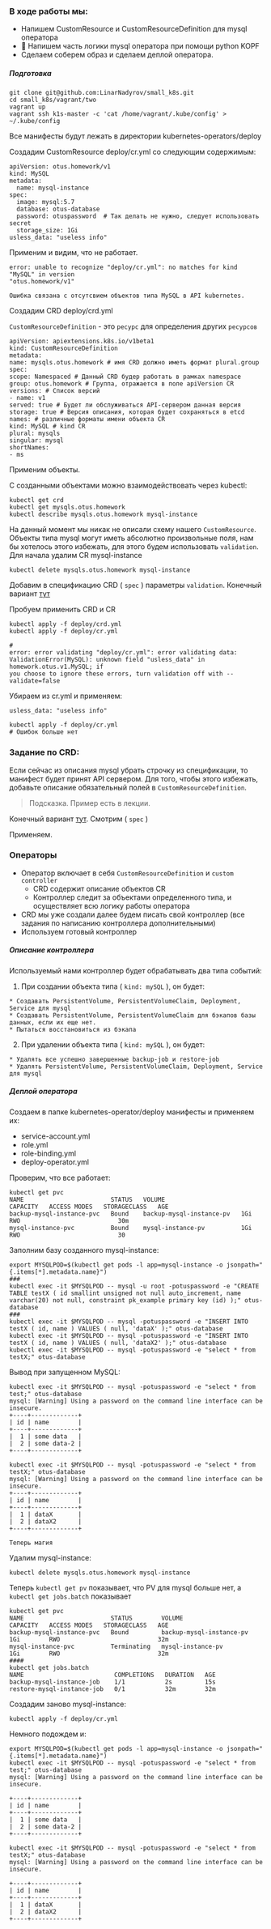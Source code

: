 ### В ходе работы мы:
- Напишем CustomResource и CustomResourceDefinition для mysql оператора
- 🐍 Напишем часть логики mysql оператора при помощи python KOPF
- Сделаем соберем образ и сделаем деплой оператора.

##### Подготовка 
```
git clone git@github.com:LinarNadyrov/small_k8s.git 
cd small_k8s/vagrant/two
vagrant up
vagrant ssh k1s-master -c 'cat /home/vagrant/.kube/config' > ~/.kube/config
```
Все манифесты будут лежать в директории kubernetes-operators/deploy

Cоздадим CustomResource deploy/cr.yml со следующим содержимым:
```
apiVersion: otus.homework/v1
kind: MySQL
metadata:
  name: mysql-instance
spec:
  image: mysql:5.7
  database: otus-database
  password: otuspassword  # Так делать не нужно, следует использовать secret
  storage_size: 1Gi
usless_data: "useless info"
```
Применим и видим, что не работает. 
```
error: unable to recognize "deploy/cr.yml": no matches for kind "MySQL" in version
"otus.homework/v1"

Ошибка связана с отсутсвием объектов типа MySQL в API kubernetes.
```
Создадим CRD deploy/crd.yml 

`CustomResourceDefinition` - это `ресурс` для определения других `ресурсов`

```
apiVersion: apiextensions.k8s.io/v1beta1
kind: CustomResourceDefinition
metadata:
name: mysqls.otus.homework # имя CRD должно иметь формат plural.group
spec:
scope: Namespaced # Данный CRD будер работать в рамках namespace
group: otus.homework # Группа, отражается в поле apiVersion CR
versions: # Список версий
- name: v1
served: true # Будет ли обслуживаться API-сервером данная версия
storage: true # Версия описания, которая будет сохраняться в etcd
names: # различные форматы имени объекта CR
kind: MySQL # kind CR
plural: mysqls
singular: mysql
shortNames:
- ms
```

Применим объекты. 

C созданными объектами можно взаимодействовать через kubectl:
```
kubectl get crd
kubectl get mysqls.otus.homework
kubectl describe mysqls.otus.homework mysql-instance
```
На данный момент мы никак не описали схему нашего `CustomResource`. Объекты типа mysql могут иметь абсолютно произвольные поля, нам бы хотелось этого избежать, для этого будем использовать `validation`. Для начала удалим CR mysql-instance 
```
kubectl delete mysqls.otus.homework mysql-instance
```
Добавим в спецификацию CRD ( `spec` ) параметры `validation`. Конечный вариант [тут](https://github.com/otus-kuber-2020-07/LinarNadyrov_platform/blob/kubernetes-operators/kubernetes-operators/deploy/crd.yml)

Пробуем применить CRD и CR
```
kubectl apply -f deploy/crd.yml
kubectl apply -f deploy/cr.yml

#
error: error validating "deploy/cr.yml": error validating data:
ValidationError(MySQL): unknown field "usless_data" in homework.otus.v1.MySQL; if
you choose to ignore these errors, turn validation off with --validate=false
```
Убираем из cr.yml и применяем: 
```
usless_data: "useless info"

kubectl apply -f deploy/cr.yml 
# Ошибок больше нет
```
### Задание по CRD:
Если сейчас из описания mysql убрать строчку из спецификации, то манифест будет принят API сервером. Для того, чтобы этого избежать, добавьте описание обязательный полей в `CustomResourceDefinition`. 
> Подсказка. Пример есть в лекции.

Конечный вариант [тут](https://github.com/otus-kuber-2020-07/LinarNadyrov_platform/blob/kubernetes-operators/kubernetes-operators/deploy/crd.yml). Смотрим ( `spec` )

Применяем.

### Операторы 
- Оператор включает в себя `CustomResourceDefinition` и `сustom сontroller`
  + CRD содержит описание объектов CR
  + Контроллер следит за объектами определенного типа, и осуществляет всю логику работы оператора 
- CRD мы уже создали далее будем писать свой контроллер (все задания по написанию контроллера дополнительными)
- Используем готовый контроллер

##### Описание контроллера
Используемый нами контроллер будет обрабатывать два типа событий:
1) При создании объекта типа ( `kind: mySQL` ), он будет:
```
* Cоздавать PersistentVolume, PersistentVolumeClaim, Deployment, Service для mysql
* Создавать PersistentVolume, PersistentVolumeClaim для бэкапов базы данных, если их еще нет.
* Пытаться восстановиться из бэкапа
```
2) При удалении объекта типа ( `kind: mySQL` ), он будет:
```
* Удалять все успешно завершенные backup-job и restore-job
* Удалять PersistentVolume, PersistentVolumeClaim, Deployment, Service для mysql
```
##### Деплой оператора 
Создаем в папке kubernetes-operator/deploy манифесты и применяем их:
+ service-account.yml
+ role.yml
+ role-binding.yml
+ deploy-operator.yml 

Проверим, что все работает: 
```
kubectl get pvc
NAME                        STATUS   VOLUME                     CAPACITY   ACCESS MODES   STORAGECLASS   AGE
backup-mysql-instance-pvc   Bound    backup-mysql-instance-pv   1Gi        RWO                           30m
mysql-instance-pvc          Bound    mysql-instance-pv          1Gi        RWO                           30
```
Заполним базу созданного mysql-instance: 
```
export MYSQLPOD=$(kubectl get pods -l app=mysql-instance -o jsonpath="{.items[*].metadata.name}")
###
kubectl exec -it $MYSQLPOD -- mysql -u root -potuspassword -e "CREATE TABLE testX ( id smallint unsigned not null auto_increment, name varchar(20) not null, constraint pk_example primary key (id) );" otus-database
###
kubectl exec -it $MYSQLPOD -- mysql -potuspassword -e "INSERT INTO testX ( id, name ) VALUES ( null, 'dataX' );" otus-database
kubectl exec -it $MYSQLPOD -- mysql -potuspassword -e "INSERT INTO testX ( id, name ) VALUES ( null, 'dataX2' );" otus-database
kubectl exec -it $MYSQLPOD -- mysql -potuspassword -e "select * from testX;" otus-database
```
Вывод при запущенном MySQL:
```
kubectl exec -it $MYSQLPOD -- mysql -potuspassword -e "select * from test;" otus-database
mysql: [Warning] Using a password on the command line interface can be insecure.
+----+-------------+
| id | name        |
+----+-------------+
|  1 | some data   |
|  2 | some data-2 |
+----+-------------+
```
```
kubectl exec -it $MYSQLPOD -- mysql -potuspassword -e "select * from testX;" otus-database
mysql: [Warning] Using a password on the command line interface can be insecure.
+----+-------------+
| id | name        |
+----+-------------+
|  1 | dataX       |
|  2 | dataX2      |
+----+-------------+
```
`Теперь магия`

Удалим mysql-instance:
```
kubectl delete mysqls.otus.homework mysql-instance
```
Теперь `kubectl get pv` показывает, что PV для mysql больше нет, а `kubectl get jobs.batch` показывает
```
kubectl get pvc
NAME                        STATUS        VOLUME                     CAPACITY   ACCESS MODES   STORAGECLASS   AGE
backup-mysql-instance-pvc   Bound         backup-mysql-instance-pv   1Gi        RWO                           32m
mysql-instance-pvc          Terminating   mysql-instance-pv          1Gi        RWO                           32m
####
kubectl get jobs.batch
NAME                         COMPLETIONS   DURATION   AGE
backup-mysql-instance-job    1/1           2s         15s
restore-mysql-instance-job   0/1           32m        32m
```

Создадим заново mysql-instance:
``` 
kubectl apply -f deploy/cr.yml
```

Немного подождем и: 
```
export MYSQLPOD=$(kubectl get pods -l app=mysql-instance -o jsonpath="{.items[*].metadata.name}")
kubectl exec -it $MYSQLPOD -- mysql -potuspassword -e "select * from test;" otus-database
mysql: [Warning] Using a password on the command line interface can be insecure.

+----+-------------+
| id | name        |
+----+-------------+
|  1 | some data   |
|  2 | some data-2 |
+----+-------------+

```

```
kubectl exec -it $MYSQLPOD -- mysql -potuspassword -e "select * from testX;" otus-database
mysql: [Warning] Using a password on the command line interface can be insecure.

+----+-------------+
| id | name        |
+----+-------------+
|  1 | dataX       |
|  2 | dataX2      |
+----+-------------+

```

